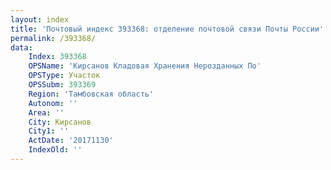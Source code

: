 ```yaml
---
layout: index
title: 'Почтовый индекс 393368: отделение почтовой связи Почты России'
permalink: /393368/
data:
    Index: 393368
    OPSName: 'Кирсанов Кладовая Хранения Нерозданных По'
    OPSType: Участок
    OPSSubm: 393369
    Region: 'Тамбовская область'
    Autonom: ''
    Area: ''
    City: Кирсанов
    City1: ''
    ActDate: '20171130'
    IndexOld: ''
---
```

